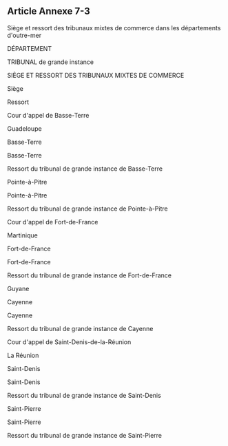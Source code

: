Article Annexe 7-3
----
Siège et ressort des tribunaux mixtes de commerce dans les départements
d'outre-mer


DÉPARTEMENT

TRIBUNAL de grande instance


SIÈGE ET RESSORT DES TRIBUNAUX MIXTES DE COMMERCE

Siège


Ressort

Cour d'appel de Basse-Terre


Guadeloupe

Basse-Terre


Basse-Terre

Ressort du tribunal de grande instance de Basse-Terre


Pointe-à-Pitre

Pointe-à-Pitre


Ressort du tribunal de grande instance de Pointe-à-Pitre

Cour d'appel de Fort-de-France


Martinique

Fort-de-France


Fort-de-France

Ressort du tribunal de grande instance de Fort-de-France


Guyane

Cayenne


Cayenne

Ressort du tribunal de grande instance de Cayenne

Cour d'appel de Saint-Denis-de-la-Réunion


La Réunion

Saint-Denis


Saint-Denis

Ressort du tribunal de grande instance de Saint-Denis


Saint-Pierre

Saint-Pierre

Ressort du tribunal de grande instance de Saint-Pierre
